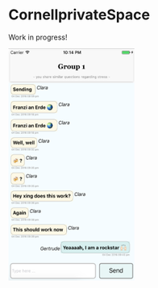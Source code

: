 # CornellprivateSpace

Work in progress!

<img src="./assets/chat_screenshot.png" alt="alt text" width="250" height="460">
